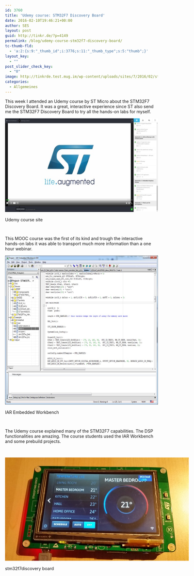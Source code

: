 ```yaml
---
id: 3760
title: 'Udemy course: STM32F7 Discovery Board'
date: 2016-02-10T19:46:21+00:00
author: SES
layout: post
guid: http://tinkr.de/?p=4149
permalink: /blog/udemy-course-stm32f7-discovery-board/
tc-thumb-fld:
  - 'a:2:{s:9:"_thumb_id";i:3776;s:11:"_thumb_type";s:5:"thumb";}'
layout_key:
  - ""
post_slider_check_key:
  - "0"
image: http://tinkrde.test.mug.im/wp-content/uploads/sites/7/2016/02/stm32f7discovery-1.jpg
categories:
  - Allgemeines
---
```

This week I attended an Udemy course by ST Micro about the STM32F7 Discovery Board. It was a great, interactive experience since ST also send me the STM32F7 Discovery Board to try all the hands-on labs for myself.

<img loading="lazy" class="size-full wp-image-4153" src="/assets/2016/02/udemy.jpg" alt="Udemy course site" width="606" height="309" />

Udemy course site

&nbsp;

This MOOC course was the first of its kind and trough the interactive hands-on labs it was able to transport much more information than a one hour webinar.

<img loading="lazy" class="size-full wp-image-4150" src="/assets/2016/02/ewarm.jpg" alt="IAR Embedded Workbench" width="606" height="492" />

IAR Embedded Workbench

&nbsp;

The Udemy course explained many of the STM32F7 capabilities. The DSP functionalities are amazing. The course students used the IAR Workbench and some prebuild projects.

&nbsp;

<div id="attachment_4151" style="width: 616px" class="wp-caption alignnone">
  <img aria-describedby="caption-attachment-4151" loading="lazy" class="size-full wp-image-4151" src="/assets/2016/02/stm32f7discovery.jpg" alt="stm32f7discovery board" width="606" height="341" />

  <p id="caption-attachment-4151" class="wp-caption-text">
    stm32f7discovery board
  </p>
</div>

&nbsp;

&nbsp;
